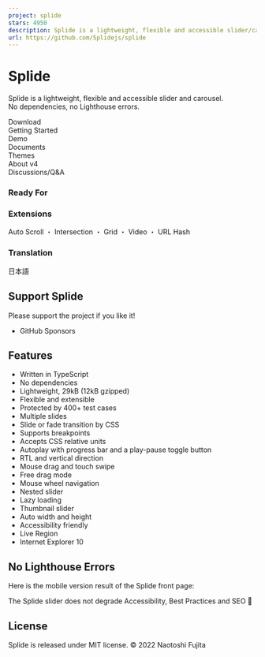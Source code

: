 ```yaml
---
project: splide
stars: 4950
description: Splide is a lightweight, flexible and accessible slider/carousel written in TypeScript. No dependencies, no Lighthouse errors.
url: https://github.com/Splidejs/splide
---
```


Splide
======

Splide is a lightweight, flexible and accessible slider and carousel.  
No dependencies, no Lighthouse errors.

Download  
Getting Started  
Demo  
Documents  
Themes  
About v4  
Discussions/Q&A

### Ready For

### Extensions

Auto Scroll ・ Intersection ・ Grid ・ Video ・ URL Hash

### Translation

日本語

Support Splide
--------------

Please support the project if you like it!

-   GitHub Sponsors

Features
--------

-   Written in TypeScript
-   No dependencies
-   Lightweight, 29kB (12kB gzipped)
-   Flexible and extensible
-   Protected by 400+ test cases
-   Multiple slides
-   Slide or fade transition by CSS
-   Supports breakpoints
-   Accepts CSS relative units
-   Autoplay with progress bar and a play-pause toggle button
-   RTL and vertical direction
-   Mouse drag and touch swipe
-   Free drag mode
-   Mouse wheel navigation
-   Nested slider
-   Lazy loading
-   Thumbnail slider
-   Auto width and height
-   Accessibility friendly
-   Live Region
-   Internet Explorer 10

No Lighthouse Errors
--------------------

Here is the mobile version result of the Splide front page:

The Splide slider does not degrade Accessibility, Best Practices and SEO 🎉

License
-------

Splide is released under MIT license. © 2022 Naotoshi Fujita
